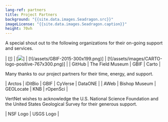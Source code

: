 ```yaml
---
lang-ref: partners
title: Project Partners
background: "{{site.data.images.Seadragon.src}}"
imageLicense: "{{site.data.images.Seadragon.caption}}"
height: 70vh
---
```


A special shout out to the following organizations for their on-going support and services.

| [[!](GitHub-Octocat-361x300.png)] | [![](field-museum-logo-300x300.png)] | [!(/assets/GBIF-2015-300x199.png)] | [!(/assets/images/CARTO-logo-positive-767x300.png)] |
| GitHub | The Field Museum | GBIF | Carto |


Many thanks to our project partners for their time, energy, and support.

| Arctos | iDitBio | GBIF | CyVerse | DataONE |
| AWeb | Bishop Museum | GEOLocate | KNB | rOpenSci |

VertNet wishes to acknowledge the U.S. National Science Foundation and the United States Geological Survey for their generous support.

| NSF Logo | USGS Logo |
